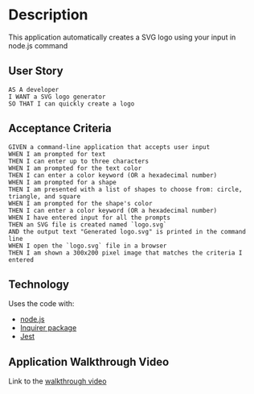 # Description
This application automatically creates a SVG logo using your input in node.js command

## User Story
```
AS A developer
I WANT a SVG logo generator
SO THAT I can quickly create a logo
```

## Acceptance Criteria
```
GIVEN a command-line application that accepts user input
WHEN I am prompted for text
THEN I can enter up to three characters
WHEN I am prompted for the text color
THEN I can enter a color keyword (OR a hexadecimal number)
WHEN I am prompted for a shape
THEN I am presented with a list of shapes to choose from: circle, triangle, and square
WHEN I am prompted for the shape's color
THEN I can enter a color keyword (OR a hexadecimal number)
WHEN I have entered input for all the prompts
THEN an SVG file is created named `logo.svg`
AND the output text "Generated logo.svg" is printed in the command line
WHEN I open the `logo.svg` file in a browser
THEN I am shown a 300x200 pixel image that matches the criteria I entered
```

## Technology
Uses the code with:
- [node.js](https://nodejs.org/en/download)
- [Inquirer package](https://www.npmjs.com/package/inquirer/v/8.2.4)
- [Jest](https://jestjs.io)

## Application Walkthrough Video 
Link to the [walkthrough video](https://drive.google.com/file/d/1U0L-_gWNkTL9PvnPQRCVa69E8V_uz67_/view)
